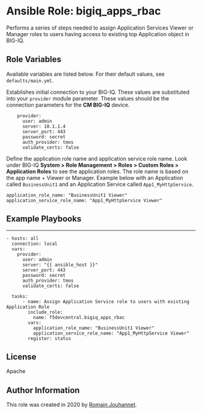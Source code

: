 # Ansible Role: bigiq_apps_rbac

Performs a series of steps needed to assign Application Services Viewer or Manager roles to users having access to existing top Application object in BIG-IQ.

## Role Variables

Available variables are listed below. For their default values, see `defaults/main.yml`.

Establishes initial connection to your BIG-IQ. These values are substituted into
your ``provider`` module parameter. These values should be the connection parameters
for the **CM BIG-IQ** device.

        provider:
          user: admin
          server: 10.1.1.4
          server_port: 443
          password: secret
          auth_provider: tmos
          validate_certs: false

Define the application role name and application service role name.
Look under BIG-IQ **System > Role Management > Roles > Custom Roles > Application Roles** to see the application roles.
The role name is based on the app name + Viewer or Manager. Example below with an Application called `BusinessUnit1` and
an Application Service called `App1_MyHttpService`.

    application_role_name: "BusinessUnit1 Viewer"
    application_service_role_name: "App1_MyHttpService Viewer"

## Example Playbooks

   ---
    - hosts: all
      connection: local
      vars:
        provider:
          user: admin
          server: "{{ ansible_host }}"
          server_port: 443
          password: secret
          auth_provider: tmos
          validate_certs: false

      tasks:
          - name: Assign Application Service role to users with existing Application Role
            include_role:
              name: f5devcentral.bigiq_apps_rbac
            vars:
              application_role_name: "BusinessUnit1 Viewer"
              application_service_role_name: "App1_MyHttpService Viewer"
            register: status


## License

Apache

## Author Information

This role was created in 2020 by [Romain Jouhannet](https://github.com/rjouhann).

[1]: https://galaxy.ansible.com/f5devcentral/bigiq_pinning_deploy_objects

